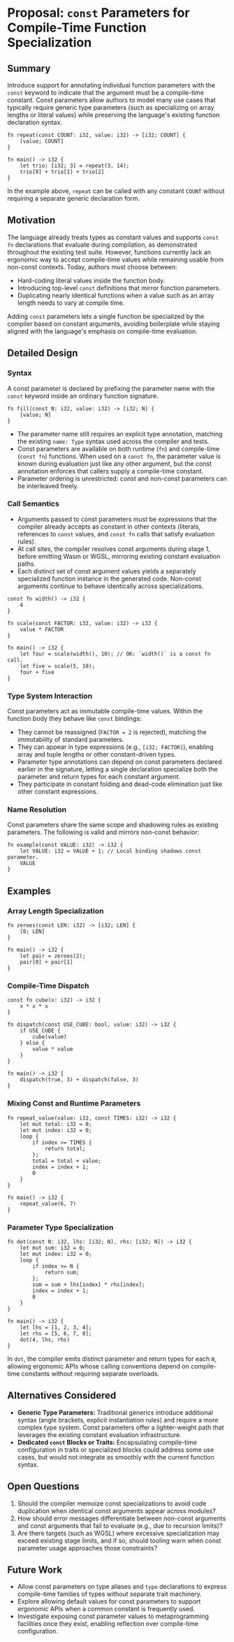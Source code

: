 # Proposal: `const` Parameters for Compile-Time Function Specialization

## Summary

Introduce support for annotating individual function parameters with the `const` keyword to indicate that the argument must be a compile-time constant. Const parameters allow authors to model many use cases that typically require generic type parameters (such as specializing on array lengths or literal values) while preserving the language's existing function declaration syntax.

```bootstrap
fn repeat(const COUNT: i32, value: i32) -> [i32; COUNT] {
    [value; COUNT]
}

fn main() -> i32 {
    let trio: [i32; 3] = repeat(3, 14);
    trio[0] + trio[1] + trio[2]
}
```

In the example above, `repeat` can be called with any constant `COUNT` without requiring a separate generic declaration form.

## Motivation

The language already treats types as constant values and supports `const fn` declarations that evaluate during compilation, as demonstrated throughout the existing test suite. However, functions currently lack an ergonomic way to accept compile-time values while remaining usable from non-const contexts. Today, authors must choose between:

* Hard-coding literal values inside the function body.
* Introducing top-level `const` definitions that mirror function parameters.
* Duplicating nearly identical functions when a value such as an array length needs to vary at compile time.

Adding `const` parameters lets a single function be specialized by the compiler based on constant arguments, avoiding boilerplate while staying aligned with the language's emphasis on compile-time evaluation.

## Detailed Design

### Syntax

A const parameter is declared by prefixing the parameter name with the `const` keyword inside an ordinary function signature.

```bootstrap
fn fill(const N: i32, value: i32) -> [i32; N] {
    [value; N]
}
```

* The parameter name still requires an explicit type annotation, matching the existing `name: Type` syntax used across the compiler and tests.
* Const parameters are available on both runtime (`fn`) and compile-time (`const fn`) functions. When used on a `const fn`, the parameter value is known during evaluation just like any other argument, but the const annotation enforces that callers supply a compile-time constant.
* Parameter ordering is unrestricted: const and non-const parameters can be interleaved freely.

### Call Semantics

* Arguments passed to const parameters must be expressions that the compiler already accepts as constant in other contexts (literals, references to `const` values, and `const fn` calls that satisfy evaluation rules).
* At call sites, the compiler resolves const arguments during stage 1, before emitting Wasm or WGSL, mirroring existing constant evaluation paths.
* Each distinct set of const argument values yields a separately specialized function instance in the generated code. Non-const arguments continue to behave identically across specializations.

```bootstrap
const fn width() -> i32 {
    4
}

fn scale(const FACTOR: i32, value: i32) -> i32 {
    value * FACTOR
}

fn main() -> i32 {
    let four = scale(width(), 10); // OK: `width()` is a const fn call.
    let five = scale(5, 10);
    four + five
}
```

### Type System Interaction

Const parameters act as immutable compile-time values. Within the function body they behave like `const` bindings:

* They cannot be reassigned (`FACTOR = 2` is rejected), matching the immutability of standard parameters.
* They can appear in type expressions (e.g., `[i32; FACTOR]`), enabling array and tuple lengths or other constant-driven types.
* Parameter type annotations can depend on const parameters declared earlier in the signature, letting a single declaration specialize both the parameter and return types for each constant argument.
* They participate in constant folding and dead-code elimination just like other constant expressions.

### Name Resolution

Const parameters share the same scope and shadowing rules as existing parameters. The following is valid and mirrors non-const behavior:

```bootstrap
fn example(const VALUE: i32) -> i32 {
    let VALUE: i32 = VALUE + 1; // Local binding shadows const parameter.
    VALUE
}
```

## Examples

### Array Length Specialization

```bootstrap
fn zeroes(const LEN: i32) -> [i32; LEN] {
    [0; LEN]
}

fn main() -> i32 {
    let pair = zeroes(2);
    pair[0] + pair[1]
}
```

### Compile-Time Dispatch

```bootstrap
const fn cube(x: i32) -> i32 {
    x * x * x
}

fn dispatch(const USE_CUBE: bool, value: i32) -> i32 {
    if USE_CUBE {
        cube(value)
    } else {
        value * value
    }
}

fn main() -> i32 {
    dispatch(true, 3) + dispatch(false, 3)
}
```

### Mixing Const and Runtime Parameters

```bootstrap
fn repeat_value(value: i32, const TIMES: i32) -> i32 {
    let mut total: i32 = 0;
    let mut index: i32 = 0;
    loop {
        if index >= TIMES {
            return total;
        };
        total = total + value;
        index = index + 1;
        0
    }
}

fn main() -> i32 {
    repeat_value(6, 7)
}
```

### Parameter Type Specialization

```bootstrap
fn dot(const N: i32, lhs: [i32; N], rhs: [i32; N]) -> i32 {
    let mut sum: i32 = 0;
    let mut index: i32 = 0;
    loop {
        if index >= N {
            return sum;
        };
        sum = sum + lhs[index] * rhs[index];
        index = index + 1;
        0
    }
}

fn main() -> i32 {
    let lhs = [1, 2, 3, 4];
    let rhs = [5, 6, 7, 8];
    dot(4, lhs, rhs)
}
```

In `dot`, the compiler emits distinct parameter and return types for each `N`, allowing ergonomic APIs whose calling conventions depend on compile-time constants without requiring separate overloads.

## Alternatives Considered

* **Generic Type Parameters:** Traditional generics introduce additional syntax (angle brackets, explicit instantiation rules) and require a more complex type system. Const parameters offer a lighter-weight path that leverages the existing constant evaluation infrastructure.
* **Dedicated `const` Blocks or Traits:** Encapsulating compile-time configuration in traits or specialized blocks could address some use cases, but would not integrate as smoothly with the current function syntax.

## Open Questions

1. Should the compiler memoize const specializations to avoid code duplication when identical const arguments appear across modules?
2. How should error messages differentiate between non-const arguments and const arguments that fail to evaluate (e.g., due to recursion limits)?
3. Are there targets (such as WGSL) where excessive specialization may exceed existing stage limits, and if so, should tooling warn when const parameter usage approaches those constraints?

## Future Work

* Allow const parameters on type aliases and `type` declarations to express compile-time families of types without separate trait machinery.
* Explore allowing default values for const parameters to support ergonomic APIs when a common constant is frequently used.
* Investigate exposing const parameter values to metaprogramming facilities once they exist, enabling reflection over compile-time configuration.
